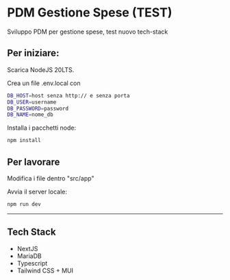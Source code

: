 # PDM Gestione Spese (TEST)
Sviluppo PDM per gestione spese, test nuovo tech-stack 


## Per iniziare:
Scarica NodeJS 20LTS.

Crea un file .env.local con

```bash
DB_HOST=host senza http:// e senza porta
DB_USER=username
DB_PASSWORD=password
DB_NAME=nome_db
```

Installa i pacchetti node:
```bash
npm install
```


## Per lavorare
Modifica i file dentro "src/app"

Avvia il server locale:

```bash
npm run dev
```

---

## Tech Stack
- NextJS
- MariaDB
- Typescript
- Tailwind CSS + MUI